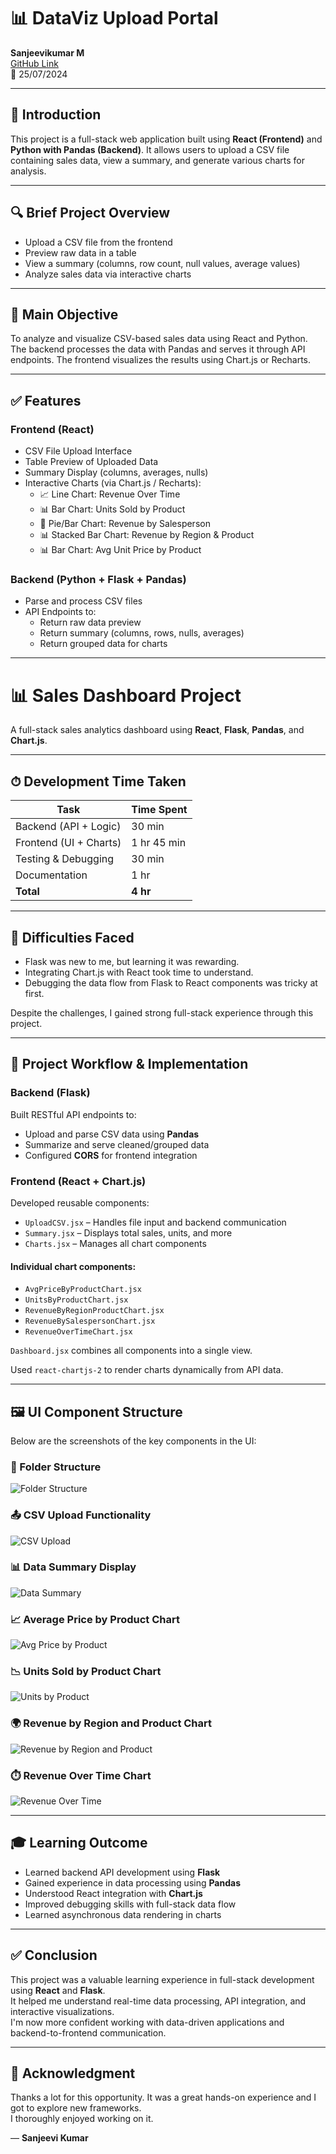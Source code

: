 # 📊 DataViz Upload Portal

**Sanjeevikumar M**  
[GitHub Link](https://github.com/SanjeevikumarWD/React_Python_visualization)  
📅 25/07/2024

---

## 📝 Introduction

This project is a full-stack web application built using **React (Frontend)** and **Python with Pandas (Backend)**. It allows users to upload a CSV file containing sales data, view a summary, and generate various charts for analysis.

---

## 🔍 Brief Project Overview

- Upload a CSV file from the frontend
- Preview raw data in a table
- View a summary (columns, row count, null values, average values)
- Analyze sales data via interactive charts

---

## 🎯 Main Objective

To analyze and visualize CSV-based sales data using React and Python. The backend processes the data with Pandas and serves it through API endpoints. The frontend visualizes the results using Chart.js or Recharts.

---

## ✅ Features

### Frontend (React)
- CSV File Upload Interface
- Table Preview of Uploaded Data
- Summary Display (columns, averages, nulls)
- Interactive Charts (via Chart.js / Recharts):
  - 📈 Line Chart: Revenue Over Time
  - 📊 Bar Chart: Units Sold by Product
  - 🥧 Pie/Bar Chart: Revenue by Salesperson
  - 📊 Stacked Bar Chart: Revenue by Region & Product
  - 📊 Bar Chart: Avg Unit Price by Product

### Backend (Python + Flask + Pandas)
- Parse and process CSV files
- API Endpoints to:
  - Return raw data preview
  - Return summary (columns, rows, nulls, averages)
  - Return grouped data for charts

---
# 📊 Sales Dashboard Project

A full-stack sales analytics dashboard using **React**, **Flask**, **Pandas**, and **Chart.js**.

---

## ⏱ Development Time Taken

| Task                    | Time Spent     |
|-------------------------|----------------|
| Backend (API + Logic)   | 30 min         |
| Frontend (UI + Charts)  | 1 hr 45 min    |
| Testing & Debugging     | 30 min         |
| Documentation           | 1 hr           |
| **Total**               | **4 hr**       |

---

## 🧩 Difficulties Faced

- Flask was new to me, but learning it was rewarding.
- Integrating Chart.js with React took time to understand.
- Debugging the data flow from Flask to React components was tricky at first.

Despite the challenges, I gained strong full-stack experience through this project.

---

## 🔧 Project Workflow & Implementation

### Backend (Flask)

Built RESTful API endpoints to:
- Upload and parse CSV data using **Pandas**
- Summarize and serve cleaned/grouped data
- Configured **CORS** for frontend integration

### Frontend (React + Chart.js)

Developed reusable components:
- `UploadCSV.jsx` – Handles file input and backend communication
- `Summary.jsx` – Displays total sales, units, and more
- `Charts.jsx` – Manages all chart components

#### Individual chart components:
- `AvgPriceByProductChart.jsx`
- `UnitsByProductChart.jsx`
- `RevenueByRegionProductChart.jsx`
- `RevenueBySalespersonChart.jsx`
- `RevenueOverTimeChart.jsx`

`Dashboard.jsx` combines all components into a single view.

Used `react-chartjs-2` to render charts dynamically from API data.


---

## 🖼️ UI Component Structure

Below are the screenshots of the key components in the UI:

### 📁 Folder Structure
![Folder Structure](./screenshots/Folder_Structure.jpeg)

### 📤 CSV Upload Functionality
![CSV Upload](./screenshots/Csv_upload.jpeg)

### 📊 Data Summary Display
![Data Summary](./screenshots/Data_summary.jpeg)

### 📈 Average Price by Product Chart
![Avg Price by Product](./screenshots/AvgPriceProductChart.jpeg)

### 📉 Units Sold by Product Chart
![Units by Product](./screenshots/UnitsPriceProductChart.jpeg)

### 🌍 Revenue by Region and Product Chart
![Revenue by Region and Product](./screenshots/RevenueREgionProductChart.jpeg)

### ⏱️ Revenue Over Time Chart
![Revenue Over Time](./screenshots/RevenueOverTimeChart.jpeg)

---



## 🎓 Learning Outcome

- Learned backend API development using **Flask**
- Gained experience in data processing using **Pandas**
- Understood React integration with **Chart.js**
- Improved debugging skills with full-stack data flow
- Learned asynchronous data rendering in charts

---

## ✅ Conclusion

This project was a valuable learning experience in full-stack development using **React** and **Flask**.  
It helped me understand real-time data processing, API integration, and interactive visualizations.  
I'm now more confident working with data-driven applications and backend-to-frontend communication.


---

## 🙏 Acknowledgment

Thanks a lot for this opportunity. It was a great hands-on experience and I got to explore new frameworks.  
I thoroughly enjoyed working on it.

—
**Sanjeevi Kumar**
